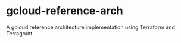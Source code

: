# gcloud-reference-arch
A gcloud reference architecture implementation using Terraform and Terragrunt
